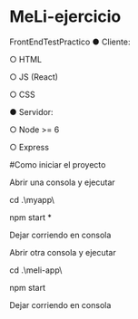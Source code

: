 # MeLi-ejercicio
 
FrontEndTestPractico
● Cliente:

  ○ HTML 
  
  ○ JS (React) 
  
  ○ CSS 
  
● Servidor:

  ○ Node >= 6 
  
  ○ Express

#Como iniciar el proyecto

Abrir una consola y ejecutar

cd .\myapp\

npm start *

Dejar corriendo en consola

Abrir otra consola y ejecutar


cd .\meli-app\

npm start

Dejar corriendo en consola
